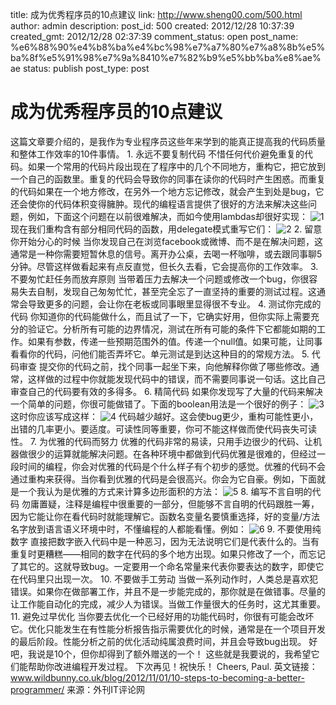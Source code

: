 title: 成为优秀程序员的10点建议
link: http://www.sheng00.com/500.html
author: admin
description: 
post_id: 500
created: 2012/12/28 10:37:39
created_gmt: 2012/12/28 02:37:39
comment_status: open
post_name: %e6%88%90%e4%b8%ba%e4%bc%98%e7%a7%80%e7%a8%8b%e5%ba%8f%e5%91%98%e7%9a%8410%e7%82%b9%e5%bb%ba%e8%ae%ae
status: publish
post_type: post

# 成为优秀程序员的10点建议

这篇文章要介绍的，是我作为专业程序员这些年来学到的能真正提高我的代码质量和整体工作效率的10件事情。 1\. 永远不要复制代码 不惜任何代价避免重复的代码。如果一个常用的代码片段出现在了程序中的几个不同地方，重构它，把它放到一个自己的函数里。重复的代码会导致你的同事在读你的代码时产生困惑。而重复的代码如果在一个地方修改，在另外一个地方忘记修改，就会产生到处是bug，它还会使你的代码体积变得臃肿。现代的编程语言提供了很好的方法来解决这些问题，例如，下面这个问题在以前很难解决，而如今使用lambdas却很好实现： ![1](/wp-content/uploads/2012/12/1.jpg) 现在我们重构含有部分相同代码的函数，用delegate模式重写它们： ![2](http://www.sheng00.com/wp-content/uploads/2012/12/2.jpg) 2\. 留意你开始分心的时候 当你发现自己在浏览facebook或微博、而不是在解决问题，这通常是一种你需要短暂休息的信号。离开办公桌，去喝一杯咖啡，或去跟同事聊5分钟。尽管这样做看起来有点反直觉，但长久去看，它会提高你的工作效率。 3\. 不要匆忙赶任务而放弃原则 当带着压力去解决一个问题或修改一个bug，你很容易失去自制，发现自己匆匆忙忙，甚至完全忘了一直坚持的重要的测试过程。这通常会导致更多的问题，会让你在老板或同事眼里显得很不专业。 4\. 测试你完成的代码 你知道你的代码能做什么，而且试了一下，它确实好用，但你实际上需要充分的验证它。分析所有可能的边界情况，测试在所有可能的条件下它都能如期的工作。如果有参数，传递一些预期范围外的值。传递一个null值。如果可能，让同事看看你的代码，问他们能否弄坏它。单元测试是到达这种目的的常规方法。 5\. 代码审查 提交你的代码之前，找个同事一起坐下来，向他解释你做了哪些修改。通常，这样做的过程中你就能发现代码中的错误，而不需要同事说一句话。这比自己审查自己的代码要有效的多得多。 6\. 精简代码 如果你发现写了大量的代码来解决一个简单的问题，你很可能做错了。下面的boolean用法是一个很好的例子： ![3](http://www.sheng00.com/wp-content/uploads/2012/12/3.jpg) 这时你应该写成这样： ![4](http://www.sheng00.com/wp-content/uploads/2012/12/4.jpg) 代码越少越好。这会使bug更少，重构可能性更小，出错的几率更小。要适度。可读性同等重要，你可不能这样做而使代码丧失可读性。 7\. 为优雅的代码而努力 优雅的代码非常的易读，只用手边很少的代码、让机器做很少的运算就能解决问题。在各种环境中都做到代码优雅是很难的，但经过一段时间的编程，你会对优雅的代码是个什么样子有个初步的感觉。优雅的代码不会通过重构来获得。当你看到优雅的代码是会很高兴。你会为它自豪。例如，下面就是一个我认为是优雅的方式来计算多边形面积的方法： ![5](http://www.sheng00.com/wp-content/uploads/2012/12/5.jpg) 8\. 编写不言自明的代码 勿庸置疑，注释是编程中很重要的一部分，但能够不言自明的代码跟胜一筹，因为它能让你在看代码时就能理解它。函数名变量名要慎重选择，好的变量/方法名字放到语言语义环境中时，不懂编程的人都能看懂。例如： ![6](http://www.sheng00.com/wp-content/uploads/2012/12/6.jpg) 9\. 不要使用纯数字 直接把数字嵌入代码中是一种恶习，因为无法说明它们是代表什么的。当有重复时更糟糕——相同的数字在代码的多个地方出现。如果只修改了一个，而忘记了其它的。这就导致bug。一定要用一个命名常量来代表你要表达的数字，即使它在代码里只出现一次。 10\. 不要做手工劳动 当做一系列动作时，人类总是喜欢犯错误。如果你在做部署工作，并且不是一步能完成的，那你就是在做错事。尽量的让工作能自动化的完成，减少人为错误。当做工作量很大的任务时，这尤其重要。 11\. 避免过早优化 当你要去优化一个已经好用的功能代码时，你很有可能会改坏它。优化只能发生在有性能分析报告指示需要优化的时候，通常是在一个项目开发的最后阶段。性能分析之前的优化活动纯属浪费时间，并且会导致bug出现。 好吧，我说是10个，但你却得到了额外赠送的一个！ 这些就是我要说的，我希望它们能帮助你改进编程开发过程。 下次再见！祝快乐！ Cheers, Paul. 英文链接：www.wildbunny.co.uk/blog/2012/11/01/10-steps-to-becoming-a-better-programmer/ 来源：外刊IT评论网